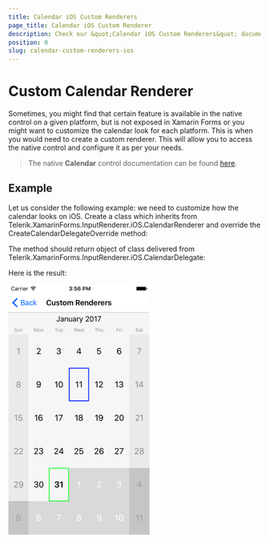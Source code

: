 ```yaml
---
title: Calendar iOS Custom Renderers
page_title: Calendar iOS Custom Renderer
description: Check our &quot;Calendar iOS Custom Renderers&quot; documentation article for Telerik Calendar for Xamarin control.
position: 0
slug: calendar-custom-renderers-ios
---
```


# Custom Calendar Renderer

Sometimes, you might find that certain feature is available in the native control on a given platform, but is not exposed in Xamarin Forms or you might want to customize the calendar look for each platform. This is when you would need to create a custom renderer. This will allow you to access the native control and configure it as per your needs.

>The native **Calendar** control documentation can be found [here](http://docs.telerik.com/devtools/xamarin/nativecontrols/ios/calendar/overview).

## Example

Let us consider the following example: we need to customize how the calendar looks on iOS. Create a class which inherits from Telerik.XamarinForms.InputRenderer.iOS.CalendarRenderer and override the CreateCalendarDelegateOverride method:

<snippet id='calendar-styling-custom-renderers-ios-renderer'/>

The method should return object of class delivered from Telerik.XamarinForms.InputRenderer.iOS.CalendarDelegate:

<snippet id='calendar-styling-custom-renderers-custom-delegate'/>

Here is the result:

![Custom Calendar Renderer](images/calendar-ios-renderer.png "Custom calendar renderer")
